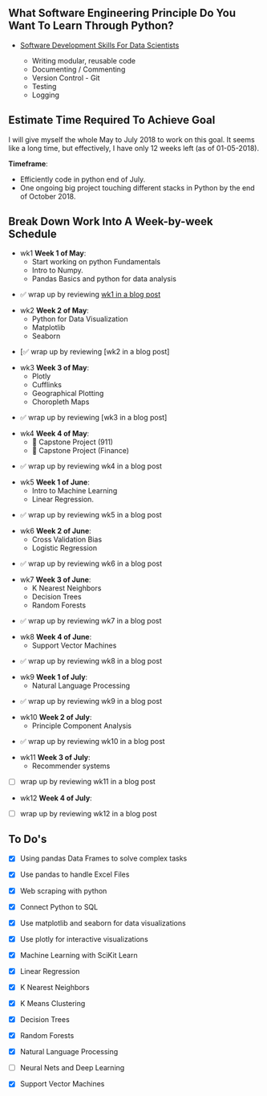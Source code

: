## What Software Engineering Principle Do You Want To Learn Through Python?

* [Software Development Skills For Data Scientists]

    * Writing modular, reusable code
    * Documenting / Commenting
    * Version Control - Git
    * Testing
    * Logging

## Estimate Time Required To Achieve Goal

I will give myself the whole May to July 2018 to work on this goal. It seems like a long time, but effectively, I have only 12 weeks left (as of 01-05-2018).

**Timeframe**:
*   Efficiently code in python end of July.
*   One ongoing big project touching different stacks in Python by the end of October 2018.

## Break Down Work Into A Week-by-week Schedule

* wk1 **Week 1 of May**:
    -   Start working on python Fundamentals
    -   Intro to Numpy.
    -   Pandas Basics and python for data analysis
- ✅  wrap up by reviewing [wk1 in a blog post]

* wk2 **Week 2 of May**:
    - Python for Data Visualization
    - Matplotlib
    - Seaborn
- [✅  wrap up by reviewing [wk2 in a blog post]

* wk3 **Week 3 of May**:
    -   Plotly
    -   Cufflinks
    -   Geographical Plotting
    -   Choropleth Maps
- ✅  wrap up by reviewing [wk3 in a blog post]

* wk4 **Week 4 of May**:
    -   📰 Capstone Project (911)
    -   📰 Capstone Project (Finance)

- ✅  wrap up by reviewing wk4 in a blog post

* wk5 **Week 1 of June**:
    -   Intro to Machine Learning
    -   Linear Regression.
- ✅ wrap up by reviewing wk5 in a blog post

* wk6 **Week 2 of June**:
    -   Cross Validation Bias  
    -   Logistic Regression
- ✅  wrap up by reviewing wk6 in a blog post

* wk7 **Week 3 of June**:
    -   K Nearest Neighbors
    -   Decision Trees
    -   Random Forests
- ✅  wrap up by reviewing wk7 in a blog post

* wk8 **Week 4 of June**:
    -   Support Vector Machines
- ✅  wrap up by reviewing wk8 in a blog post

* wk9 **Week 1 of July**:
    -   Natural Language Processing
- ✅  wrap up by reviewing wk9 in a blog post

* wk10 **Week 2 of July**:
    -   Principle Component Analysis
- ✅  wrap up by reviewing wk10 in a blog post

* wk11 **Week 3 of July**:
    -   Recommender systems
- [ ]  wrap up by reviewing wk11 in a blog post

* wk12 **Week 4 of July**:
- [ ]  wrap up by reviewing wk12 in a blog post



## To Do's
- [x]  Using pandas Data Frames to solve complex tasks
- [x]  Use pandas to handle Excel Files
- [X]  Web scraping with python
- [x]  Connect Python to SQL
- [X]  Use matplotlib and seaborn for data visualizations
- [X]  Use plotly for interactive visualizations
- [X]  Machine Learning with SciKit Learn
- [X]  Linear Regression
- [X]  K Nearest Neighbors
- [x]  K Means Clustering
- [X]  Decision Trees
- [X]  Random Forests
- [x]  Natural Language Processing
- [ ]  Neural Nets and Deep Learning
- [X]  Support Vector Machines


[Software Development Skills For Data Scientists]: http://treycausey.com/software_dev_skills.html
[Pandas Plotting Documentation]:http://pandas.pydata.org/pandas-docs/version/0.18.1/visualization.html
[wk1 in a blog post]:#
